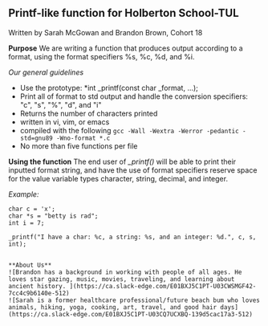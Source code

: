 ## Printf-like function for Holberton School-TUL

Written by Sarah McGowan and Brandon Brown, Cohort 18

**Purpose**
We are writing a function that produces output according to a format, using the format specifiers %s, %c, %d, and %i. 

 *Our general guidelines*

 - Use the prototype: *int _printf(const char  _format, ...);
 -   Print all of format to std output and handle the conversion specifiers: "c", "s", "%", "d", and "i"
 -   Returns the number of characters printed
 -   written in vi, vim, or emacs
 -   compiled with the following  `gcc -Wall -Wextra -Werror -pedantic -std=gnu89 -Wno-format *.c`
 - No more than five functions per file

**Using the function**
The end user of *_printf()* will be able to print their inputted format string, and have the use of format specifiers reserve space for the value variable types character, string, decimal, and integer.

*Example:*

    char c = 'x';
    char *s = "betty is rad";
    int i = 7;

    _printf("I have a char: %c, a string: %s, and an integer: %d.", c, s, int);

```

**About Us**
![Brandon has a background in working with people of all ages. He loves star gazing, music, movies, traveling, and learning about ancient history. ](https://ca.slack-edge.com/E01BXJ5C1PT-U03CWSMGF42-7cc4c9b6140e-512)
![Sarah is a former healthcare professional/future beach bum who loves animals, hiking, yoga, cooking, art, travel, and good hair days](https://ca.slack-edge.com/E01BXJ5C1PT-U03CQ7UCXBQ-139d5cac17a3-512)


